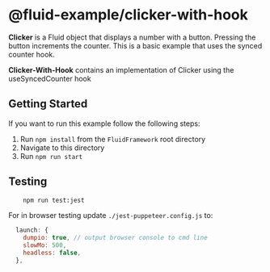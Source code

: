 # @fluid-example/clicker-with-hook

**Clicker** is a Fluid object that displays a number with a button. Pressing the button
increments the counter. This is a basic example that uses the synced counter hook.

**Clicker-With-Hook** contains an implementation of Clicker using the useSyncedCounter hook

## Getting Started

If you want to run this example follow the following steps:

1. Run `npm install` from the `FluidFramework` root directory
2. Navigate to this directory
3. Run `npm run start`

## Testing

```bash
    npm run test:jest
```

For in browser testing update `./jest-puppeteer.config.js` to:

```javascript
  launch: {
    dumpio: true, // output browser console to cmd line
    slowMo: 500,
    headless: false,
  },
```
